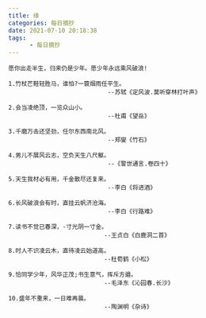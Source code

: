 ```yaml
---
title: 缘
categories: 每日摘抄
date: 2021-07-10 20:18:38
tags:  
      - 每日摘抄
---
```

    愿你出走半生，归来仍是少年。愿少年永远乘风破浪!  

    1.竹杖芒鞋轻胜马，谁怕?一蓑烟雨任平生。  
                                --苏轼《定风波.莫听穿林打叶声》

    2.会当凌绝顶，一览众山小。  
                                --杜甫《望岳》

    3.千磨万击还坚劲，任尔东西南北风。  
                                --郑燮《竹石》

    4.男儿不展风云志，空负天生八尺躯。  
                                --《警世通言.卷四十》

    5.天生我材必有用，千金散尽还复来。  
                                --李白《将进酒》

    6.长风破浪会有时，直挂云帆济沧海。  
                                --李白《行路难》

    7.读书不觉已春深，-寸光阴一寸金。  
                               --王贞白《白鹿洞二首》

    8.时人不识凌云木，直待凌云始道高。  
                               --杜荀鹤《小松》

    9.恰同学少年，风华正茂;书生意气，挥斥方遒。  
                               --毛泽东《沁园春.长沙》

    10.盛年不重来，一日难再晨。  
                               --陶渊明《杂诗》  
